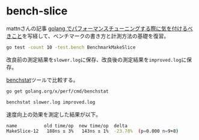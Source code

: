 # bench-slice

mattnさんの記事 [golang でパフォーマンスチューニングする際に気を付けるべきこと](https://mattn.kaoriya.net/software/lang/go/20161019124907.htm)を写経して、ベンチマークの書き方と計測方法の基礎を復習。

```sh
go test -count 10 -test.bench BenchmarkMakeSlice
```

改良前の測定結果を`slower.log`に保存、改良後の測定結果を`improved.log`に保存。

[benchstat](https://pkg.go.dev/golang.org/x/perf/cmd/benchstat?tab=doc)ツールで比較する。


```sh
go get golang.org/x/perf/cmd/benchstat
```

```sh
benchstat slower.log improved.log
```

速度向上の効果を測定した結果が以下。

```sh
name          old time/op  new time/op  delta
MakeSlice-12   188ns ± 3%   143ns ± 1%  -23.78%  (p=0.000 n=9+8)
```
